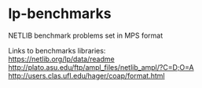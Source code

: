 # lp-benchmarks
NETLIB benchmark problems set in MPS format

Links to benchmarks libraries:<br>
https://netlib.org/lp/data/readme<br>
http://plato.asu.edu/ftp/ampl_files/netlib_ampl/?C=D;O=A<br>
http://users.clas.ufl.edu/hager/coap/format.html


